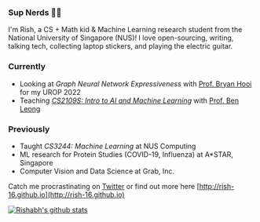 ### Sup Nerds 👋🏻

I'm Rish, a CS + Math kid & Machine Learning research student from the National University of Singapore (NUS)! I love open-sourcing, writing, talking tech, collecting laptop stickers, and playing the electric guitar.

### Currently
- Looking at _Graph Neural Network Expressiveness_ with [Prof. Bryan Hooi](http://bhooi.github.io) for my UROP 2022
- Teaching [_CS2109S: Intro to AI and Machine Learning_](https://nusmods.com/modules/CS2109S/introduction-to-ai-and-machine-learning) with [Prof. Ben Leong](https://www.comp.nus.edu.sg/~bleong/)

### Previously
- Taught _CS3244: Machine Learning_ at NUS Computing
- ML research for Protein Studies (COVID-19, Influenza) at A\*STAR, Singapore
- Computer Vision and Data Science at Grab, Inc.

Catch me procrastinating on [Twitter](https://twitter.com/rishabh16_) or find out more here [http://rish-16.github.io](http://rish-16.github.io)

[![Rishabh's github stats](https://github-readme-stats.vercel.app/api?username=rish-16&show_icons=true&theme=dark&hide=issues,contribs)](https://github.com/anuraghazra/github-readme-stats)
